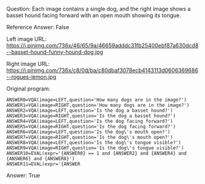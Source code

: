 Question: Each image contains a single dog, and the right image shows a basset hound facing forward with an open mouth showing its tongue.

Reference Answer: False

Left image URL: https://i.pinimg.com/736x/46/65/9a/46659adddc31fb25400ebf87a630dcd8--basset-hound-funny-hound-dog.jpg

Right image URL: https://i.pinimg.com/736x/c8/0d/ba/c80dbaf3078ecb4143113d0606369686--rogues-lemon.jpg

Original program:

```
ANSWER0=VQA(image=LEFT,question='How many dogs are in the image?')
ANSWER1=VQA(image=RIGHT,question='How many dogs are in the image?')
ANSWER2=VQA(image=LEFT,question='Is the dog a basset hound?')
ANSWER3=VQA(image=RIGHT,question='Is the dog a basset hound?')
ANSWER4=VQA(image=LEFT,question='Is the dog facing forward?')
ANSWER5=VQA(image=RIGHT,question='Is the dog facing forward?')
ANSWER6=VQA(image=LEFT,question='Is the dog\'s mouth open?')
ANSWER7=VQA(image=RIGHT,question='Is the dog\'s mouth open?')
ANSWER8=VQA(image=LEFT,question='Is the dog\'s tongue visible?')
ANSWER9=VQA(image=RIGHT,question='Is the dog\'s tongue visible?')
ANSWER10=EVAL(expr='{ANSWER0} == 1 and {ANSWER2} and {ANSWER4} and {ANSWER6} and {ANSWER8}')
ANSWER11=EVAL(expr='{ANSWER
```
Answer: True

